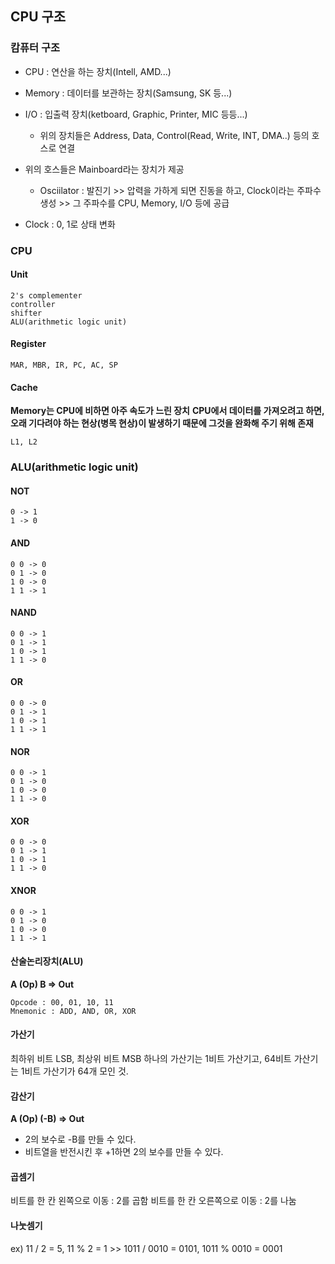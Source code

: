 ## CPU 구조

### 캄퓨터 구조
- CPU : 연산을 하는 장치(Intell, AMD...)
- Memory : 데이터를 보관하는 장치(Samsung, SK 등...)
- I/O : 입출력 장치(ketboard, Graphic, Printer, MIC 등등...)
    - 위의 장치들은 Address, Data, Control(Read, Write, INT, DMA..) 등의 호스로 연결

- 위의 호스들은 Mainboard라는 장치가 제공
    - Osciilator : 발진기 >> 압력을 가하게 되면 진동을 하고, Clock이라는 주파수 생성 >> 그 주파수를 CPU, Memory, I/O 등에 공급

- Clock : 0, 1로 상태 변화

### CPU
#### Unit
```
2's complementer
controller
shifter
ALU(arithmetic logic unit)
```

#### Register
```
MAR, MBR, IR, PC, AC, SP
```

#### Cache
**Memory는 CPU에 비하면 아주 속도가 느린 장치**
**CPU에서 데이터를 가져오려고 하면, 오래 기다려야 하는 현상(병목 현상)이 발생하기 때문에 그것을 완화해 주기 위해 존재**
```
L1, L2
```

### ALU(arithmetic logic unit)
#### NOT
```
0 -> 1
1 -> 0
```
#### AND
```
0 0 -> 0
0 1 -> 0
1 0 -> 0
1 1 -> 1
```
#### NAND
```
0 0 -> 1
0 1 -> 1
1 0 -> 1
1 1 -> 0
```
#### OR
```
0 0 -> 0
0 1 -> 1
1 0 -> 1
1 1 -> 1
```
#### NOR
```
0 0 -> 1
0 1 -> 0
1 0 -> 0
1 1 -> 0
```
#### XOR
```
0 0 -> 0
0 1 -> 1
1 0 -> 1
1 1 -> 0
```
#### XNOR
```
0 0 -> 1
0 1 -> 0
1 0 -> 0
1 1 -> 1
```
#### 산술논리장치(ALU)
**A (Op) B => Out**
```
Opcode : 00, 01, 10, 11
Mnemonic : ADD, AND, OR, XOR
```

#### 가산기
최하위 비트 LSB, 최상위 비트 MSB
하나의 가산기는 1비트 가산기고, 64비트 가산기는 1비트 가산기가 64개 모인 것.

#### 감산기
**A (Op) (-B) => Out**
- 2의 보수로 -B를 만들 수 있다.
- 비트열을 반전시킨 후 +1하면 2의 보수를 만들 수 있다.

#### 곱셈기
비트를 한 칸 왼쪽으로 이동 : 2를 곱함
비트를 한 칸 오른쪽으로 이동 : 2를 나눔

#### 나눗셈기
ex) 11 / 2 = 5, 11 % 2 = 1 >> 1011 / 0010 = 0101, 1011 % 0010 = 0001
